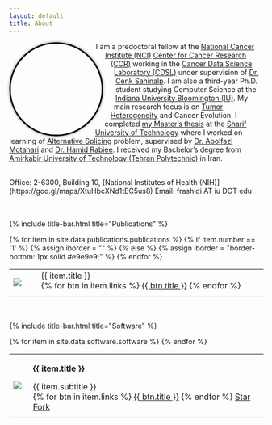 ```yaml
---
layout: default
title: About
---
```


<img style="border: 3px solid black; shape-outside: circle(); margin:0px 50px 0px 0px; border-radius: 50%; float: left; box-shadow:0 0 5px #828282;" src="https://www.gravatar.com/avatar/42125cfaaf0a859652acd4832533745d?s=2048"  width="180px" alt="me"/>

I am a predoctoral fellow at the [National Cancer Institute (NCI)](https://www.cancer.gov) [Center for Cancer Research (CCR)](https://ccr.cancer.gov) working in the [Cancer Data Science Laboratory (CDSL)](https://ccr.cancer.gov/cancer-data-science-laboratory) under supervision of [Dr. Cenk Sahinalp](https://algo-cancer.github.io). I am also a third-year Ph.D. student studying Computer Science at the [Indiana University Bloomington (IU)](https://www.indiana.edu). My main research focus is on [Tumor Heterogeneity](https://en.wikipedia.org/wiki/Tumour_heterogeneity) and Cancer Evolution. I completed [my Master’s thesis](http://library.sharif.ir/parvan/resource/444343/یادگیری-پیرایش-دگرسان-از-داده-های-توالی-یابی-آر--ان--ای/&from=search&&query=alternative%20splicing&count=20&execute=true) at the [Sharif University of Technology](http://www.en.sharif.edu) where I worked on learning of [Alternative Splicing](https://en.wikipedia.org/wiki/Alternative_splicing) problem, supervised by [Dr. Abolfazl Motahari](http://sharif.edu/~motahari/) and [Dr. Hamid Rabiee](http://sharif.edu/~rabiee/). I received my Bachelor’s degree from [Amirkabir University of Technology (Tehran Polytechnic)](https://aut.ac.ir/en) in Iran.

<br/>
Office: 2-6300, Building 10, [National Institutes of Health (NIH)](https://goo.gl/maps/XtuHbcXNd1tEC5us8)  
Email: frashidi AT iu DOT edu


<br/><br/>
{% include title-bar.html title="Publications" %}
<table style="width: 100%;">
    <tbody>
        {% for item in site.data.publications.publications %}
            {% if item.number == '1' %}
                {% assign iborder = "" %}
            {% else %}
                {% assign iborder = "border-bottom: 1px solid #e9e9e9;" %}
            <tr>
                <td style="vertical-align:middle; border-bottom: 1px solid #e9e9e9;">
                    <a href="https://pubmed.ncbi.nlm.nih.gov/{{ item.pubmed }}"><img src="/assets/{{ item.cover }}" style="max-height:100px; max-width:135px;"></a>
                </td>
                <td style="vertical-align:middle; border-bottom: 1px solid #e9e9e9;">
                    <div data-badge-popover="left" data-badge-type="donut" data-doi="{{ item.doi }}" data-hide-no-mentions="true" class="altmetric-embed"></div>
                </td>
                <td style="width:100%; vertical-align:middle; padding-left:15px;  padding-bottom:10px; border-bottom: 1px solid #e9e9e9;">
                    <p style="margin: 0">{{ item.title }}</p>
                    {% for btn in item.links %}
                        <a class="btn" href="{{ btn.url }}">{{ btn.title }}</a>
                    {% endfor %}
                </td>
            </tr>
        {% endfor %}
    </tbody>
</table>


<br/><br/>
{% include title-bar.html title="Software" %}
<table style="width: 100%;">
    <tbody>
        {% for item in site.data.software.software %}
            <tr>
                <td style="text-align:center; border-bottom: 1px solid #e9e9e9;">
                    <a href="{{ item.url }}"><img src="/assets/{{ item.cover }}" style="max-height:100px; max-width:135px;"></a>
                </td>
                <td style="width:100%; vertical-align:middle; padding-left:15px; padding-bottom:10px; border-bottom: 1px solid #e9e9e9;">
                    <p><strong>{{ item.title }}</strong></p>
                    <p style="margin: 0">{{ item.subtitle }}</p>
                    {% for btn in item.links %}
                        <a class="btn" href="{{ btn.url }}">{{ btn.title }}</a>
                    {% endfor %}
                    <a class="github-button" href="https://github.com/{{ item.id }}" data-show-count="true" aria-label="Star {{ item.id }} on GitHub">Star</a> <a class="github-button" href="https://github.com/{{ item.id }}/fork" data-show-count="true" aria-label="Fork {{ item.id }} on GitHub">Fork</a>
                </td>
            </tr>    
        {% endfor %}
    </tbody>
</table>
